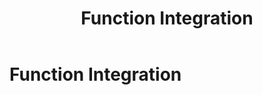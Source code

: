 ﻿---
layout: default
title: Function Integration
parent: Jyro Language Syntax
has_children: true
has_toc: false
permalink: /jyro/functions/
---

# Function Integration